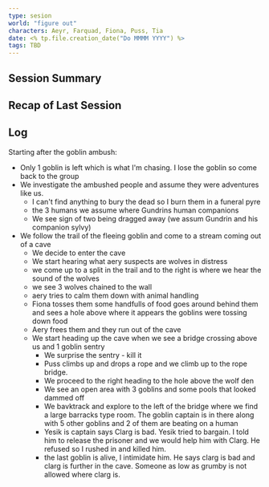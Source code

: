 ```yaml
---
type: sesion
world: "figure out"
characters: Aeyr, Farquad, Fiona, Puss, Tia
date: <% tp.file.creation_date("Do MMMM YYYY") %>
tags: TBD
---
```


## Session Summary

## Recap of Last Session

## Log

Starting after the goblin ambush:

- Only 1 goblin is left which is what I'm chasing. I lose the goblin so come back to the group
- We investigate the ambushed people and assume they were adventures like us.
	- I can't find anything to bury the dead so I burn them in a funeral pyre
	- the 3 humans we assume where Gundrins human companions
	- We see sign of two being dragged away (we assum Gundrin and his companion sylvy)
- We follow the trail of the fleeing goblin and come to a stream coming out of a cave
	- We decide to enter the cave
	- We start hearing what aery suspects are wolves in distress
	- we come up to a split in the trail and to the right is where we hear the sound of the wolves
	- we see 3 wolves chained to the wall
	- aery tries to calm them down with animal handling
	- Fiona tosses them some handfulls of food goes around behind them and sees a hole above where it appears the goblins were tossing down food
	- Aery frees them and they run out of the cave
	- We start heading up the cave when we see a bridge crossing above us and 1 goblin sentry
		- We surprise the sentry - kill it
		- Puss climbs up and drops a rope and we climb up to the rope bridge. 
		- We proceed to the right heading to the hole above the wolf den
		- We see an open area with 3 goblins and some pools that looked dammed off
		- We bavktrack and explore to the left of the bridge where we find a large barracks type room. The goblin captain is in there along with 5 other goblins and 2 of them are beating on a human
		- Yesik is captain  says Clarg is bad. Yesik tried to bargain. I told him to release the prisoner and we would help him with Clarg. He refused so I rushed in and killed him.
		- the last goblin is alive, I intimidate him. He says clarg is bad and clarg is further in the cave. Someone as low as grumby is not allowed where clarg is.


